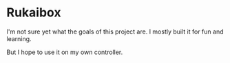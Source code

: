 # Rukaibox

I'm not sure yet what the goals of this project are.
I mostly built it for fun and learning.

But I hope to use it on my own controller.
